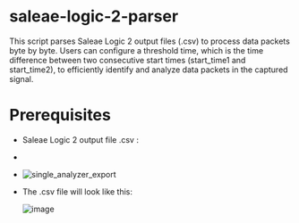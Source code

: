 # saleae-logic-2-parser
This script parses Saleae Logic 2 output files (.csv) to process data packets byte by byte. Users can configure a threshold time, which is the time difference between two consecutive start times (start_time1 and start_time2), to efficiently identify and analyze data packets in the captured signal.

# Prerequisites

- Saleae Logic 2 output file .csv :
-
- ![single_analyzer_export](https://github.com/user-attachments/assets/18965817-b1fc-40b8-8e0f-0386883cf837)

- The .csv file will look like this:
  
  ![image](https://github.com/user-attachments/assets/bb06500b-28b0-4277-867a-cfaa34968bff)
